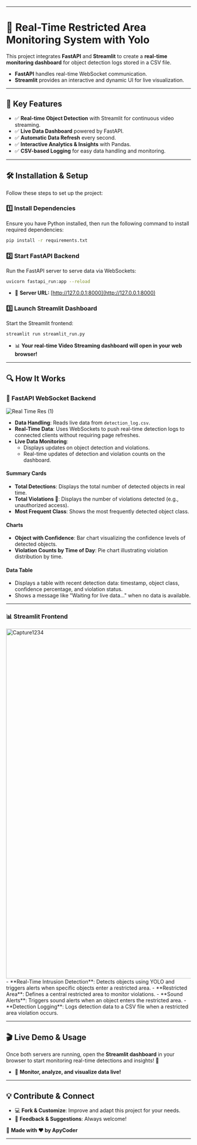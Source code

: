 
---

# 🚀 **Real-Time Restricted Area Monitoring System with Yolo**

This project integrates **FastAPI** and **Streamlit** to create a **real-time monitoring dashboard** for object detection logs stored in a CSV file.

- **FastAPI** handles real-time WebSocket communication.
- **Streamlit** provides an interactive and dynamic UI for live visualization.

---

## 🎯 **Key Features**

- ✅ **Real-time Object Detection** with Streamlit for continuous video streaming.
- ✅ **Live Data Dashboard** powered by FastAPI.
- ✅ **Automatic Data Refresh** every second.
- ✅ **Interactive Analytics & Insights** with Pandas.
- ✅ **CSV-based Logging** for easy data handling and monitoring.

---

## 🛠️ **Installation & Setup**

Follow these steps to set up the project:

### 1️⃣ **Install Dependencies**

Ensure you have Python installed, then run the following command to install required dependencies:

```bash
pip install -r requirements.txt
```

### 2️⃣ **Start FastAPI Backend**

Run the FastAPI server to serve data via WebSockets:

```bash
uvicorn fastapi_run:app --reload
```

- 🔗 **Server URL:** [http://127.0.0.1:8000](http://127.0.0.1:8000)

### 3️⃣ **Launch Streamlit Dashboard**

Start the Streamlit frontend:

```bash
streamlit run streamlit_run.py
```

- 📊 **Your real-time  Video Streaming dashboard will open in your web browser!**

---

## 🔍 **How It Works**
### 🚀 **FastAPI WebSocket Backend**
![Real Time Res (1)](https://github.com/user-attachments/assets/bf2c4ac3-7e4c-4f84-abb0-06514eaefafe)
- **Data Handling**: Reads live data from `detection_log.csv`.
- **Real-Time Data**: Uses WebSockets to push real-time detection logs to connected clients without requiring page refreshes.
- **Live Data Monitoring**: 
  - Displays updates on object detection and violations.
  - Real-time updates of detection and violation counts on the dashboard.

#### **Summary Cards**
- **Total Detections**: Displays the total number of detected objects in real time.
- **Total Violations 🚨**: Displays the number of violations detected (e.g., unauthorized access).
- **Most Frequent Class**: Shows the most frequently detected object class.

#### **Charts**
- **Object with Confidence**: Bar chart visualizing the confidence levels of detected objects.
- **Violation Counts by Time of Day**: Pie chart illustrating violation distribution by time.

#### **Data Table**
- Displays a table with recent detection data: timestamp, object class, confidence percentage, and violation status.
- Shows a message like "Waiting for live data..." when no data is available.

---
### 📊 **Streamlit Frontend**
<img width="954" alt="Capture1234" src="https://github.com/user-attachments/assets/2cdd8f8a-906d-46f7-9954-db8f203430d6" />
- **Real-Time Intrusion Detection**: Detects objects using YOLO and triggers alerts when specific objects enter a restricted area.
- **Restricted Area**: Defines a central restricted area to monitor violations.
- **Sound Alerts**: Triggers sound alerts when an object enters the restricted area.
- **Detection Logging**: Logs detection data to a CSV file when a restricted area violation occurs.

---

## 🎬 **Live Demo & Usage**

Once both servers are running, open the **Streamlit dashboard** in your browser to start monitoring real-time detections and insights! 🚀

- 📡 **Monitor, analyze, and visualize data live!**

---

## 💡 **Contribute & Connect**

- 💻 **Fork & Customize**: Improve and adapt this project for your needs.
- 📩 **Feedback & Suggestions**: Always welcome!

🚀 **Made with ❤️ by ApyCoder**

---


